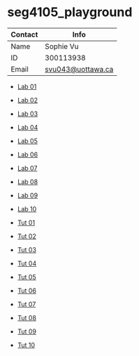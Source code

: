 # seg4105_playground

| Contact | Info |
| ----------- | ----------- |
| Name | Sophie Vu |
| ID | 300113938 | 
| Email | svu043@uottawa.ca | 

* [Lab 01]()
* [Lab 02]()
* [Lab 03]()
* [Lab 04]()
* [Lab 05]()
* [Lab 06]()
* [Lab 07]()
* [Lab 08]()
* [Lab 09]()
* [Lab 10]()

* [Tut 01]()
* [Tut 02]()
* [Tut 03]()
* [Tut 04]()
* [Tut 05]()
* [Tut 06]()
* [Tut 07]()
* [Tut 08]()
* [Tut 09]()
* [Tut 10]()

